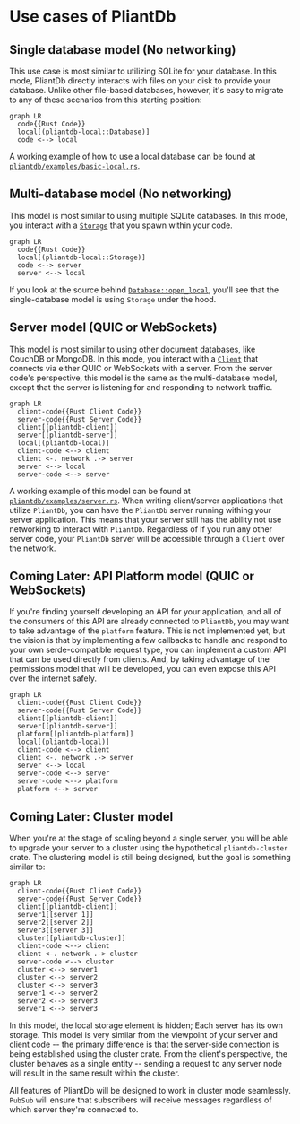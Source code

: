 # Use cases of PliantDb

## Single database model (No networking)

This use case is most similar to utilizing SQLite for your database. In this mode, PliantDb directly interacts with files on your disk to provide your database. Unlike other file-based databases, however, it's easy to migrate to any of these scenarios from this starting position:

```mermaid
graph LR
  code{{Rust Code}}
  local[(pliantdb-local::Database)]
  code <--> local
```

A working example of how to use a local database can be found at [`pliantdb/examples/basic-local.rs`](https://github.com/khonsulabs/pliantdb/blob/main/pliantdb/examples/basic-local.rs).

## Multi-database model (No networking)

This model is most similar to using multiple SQLite databases. In this mode, you interact with a [`Storage`](https://pliantdb.dev/main/pliantdb/local/struct.Storage.html) that you spawn within your code.

```mermaid
graph LR
  code{{Rust Code}}
  local[(pliantdb-local::Storage)]
  code <--> server
  server <--> local
```

If you look at the source behind [`Database::open_local`](https://pliantdb.dev/main/pliantdb/local/struct.Storage.html#method.open_local), you'll see that the single-database model is using `Storage` under the hood.

## Server model (QUIC or WebSockets)

This model is most similar to using other document databases, like CouchDB or MongoDB. In this mode, you interact with a [`Client`](https://pliantdb.dev/main/pliantdb/client/struct.Client.html) that connects via either QUIC or WebSockets with a server. From the server code's perspective, this model is the same as the multi-database model, except that the server is listening for and responding to network traffic.

```mermaid
graph LR
  client-code{{Rust Client Code}}
  server-code{{Rust Server Code}}
  client[[pliantdb-client]]
  server[[pliantdb-server]]
  local[(pliantdb-local)]
  client-code <--> client
  client <-. network .-> server
  server <--> local
  server-code <--> server
```

A working example of this model can be found at [`pliantdb/examples/server.rs`](https://github.com/khonsulabs/pliantdb/blob/main/pliantdb/examples/server.rs). When writing client/server applications that utilize `PliantDb`, you can have the `PliantDb` server running withing your server application. This means that your server still has the ability not use networking to interact with `PliantDb`. Regardless of if you run any other server code, your `PliantDb` server will be accessible through a `Client` over the network.

## Coming Later: API Platform model (QUIC or WebSockets)

If you're finding yourself developing an API for your application, and all of the consumers of this API are already connected to `PliantDb`, you may want to take advantage of the `platform` feature. This is not implemented yet, but the vision is that by implementing a few callbacks to handle and respond to your own serde-compatible request type, you can implement a custom API that can be used directly from clients. And, by taking advantage of the permissions model that will be developed, you can even expose this API over the internet safely.

```mermaid
graph LR
  client-code{{Rust Client Code}}
  server-code{{Rust Server Code}}
  client[[pliantdb-client]]
  server[[pliantdb-server]]
  platform[[pliantdb-platform]]
  local[(pliantdb-local)]
  client-code <--> client
  client <-. network .-> server
  server <--> local
  server-code <--> server
  server-code <--> platform
  platform <--> server
```

## Coming Later: Cluster model

When you're at the stage of scaling beyond a single server, you will be able to upgrade your server to a cluster using the hypothetical `pliantdb-cluster` crate. The clustering model is still being designed, but the goal is something similar to:

```mermaid
graph LR
  client-code{{Rust Client Code}}
  server-code{{Rust Server Code}}
  client[[pliantdb-client]]
  server1[[server 1]]
  server2[[server 2]]
  server3[[server 3]]
  cluster[[pliantdb-cluster]]
  client-code <--> client
  client <-. network .-> cluster
  server-code <--> cluster
  cluster <--> server1
  cluster <--> server2
  cluster <--> server3
  server1 <--> server2
  server2 <--> server3
  server1 <--> server3
```

In this model, the local storage element is hidden; Each server has its own storage. This model is very similar from the viewpoint of your server and client code -- the primary difference is that the server-side connection is being established using the cluster crate. From the client's perspective, the cluster behaves as a single entity -- sending a request to any server node will result in the same result within the cluster.

All features of PliantDb will be designed to work in cluster mode seamlessly. `PubSub` will ensure that subscribers will receive messages regardless of which server they're connected to.